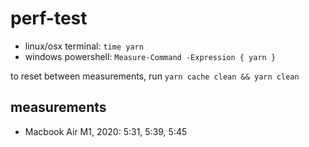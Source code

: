 # perf-test

- linux/osx terminal: `time yarn`
- windows powershell: `Measure-Command -Expression { yarn }`

to reset between measurements, run `yarn cache clean && yarn clean`

## measurements

- Macbook Air M1, 2020: 5:31, 5:39, 5:45
